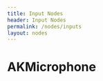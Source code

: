 ```yaml
---
title: Input Nodes
header: Input Nodes
permalink: /nodes/inputs
layout: nodes
---
```


# AKMicrophone